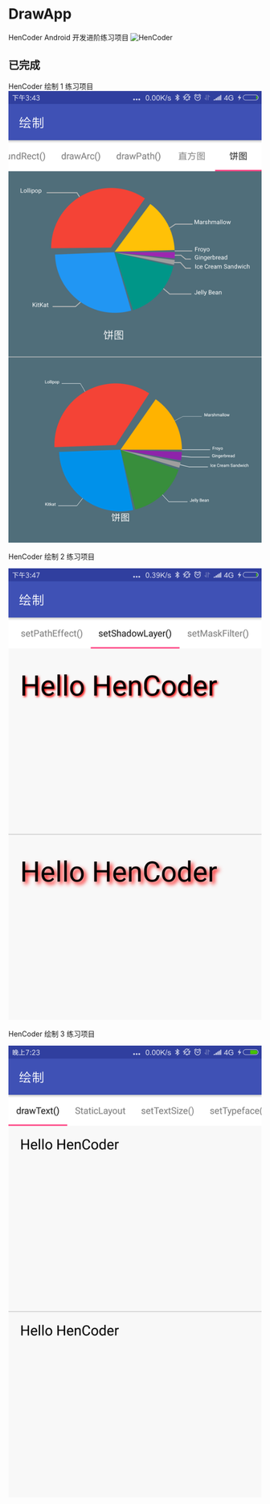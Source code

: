 # DrawApp
HenCoder Android 开发进阶练习项目
![HenCoder](https://github.com/hencoder)

## 已完成

HenCoder 绘制 1 练习项目
![](images/preview1.png)

HenCoder 绘制 2 练习项目

![](images/preview2.png)

HenCoder 绘制 3 练习项目

![](images/preview3.png)